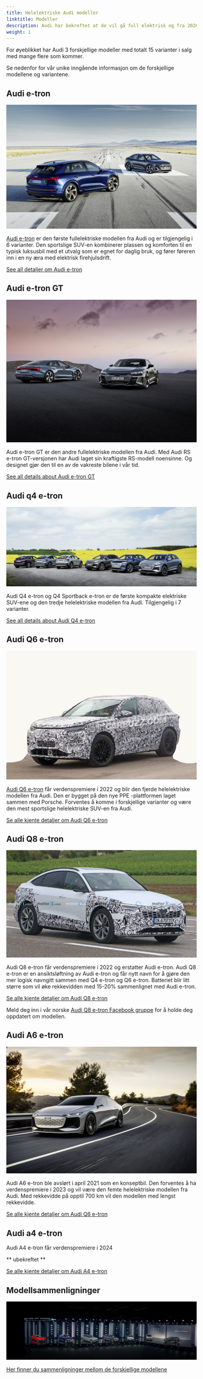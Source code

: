 ```yaml
---
title: Helelektriske Audi modeller
linktitle: Modeller
description: Audi har bekreftet at de vil gå full elektrisk og fra 2026 bare utvikle helelektriske modeller. Electrichgasgoneaudi.net har alle detaljer om nåværende helelektriske modeller og hva vi vet om de kommende modellene. 
weight: 1
---
```


For øyeblikket har Audi 3 forskjellige modeller med totalt 15 varianter i salg med mange flere som kommer.

Se nedenfor for vår unike inngående informasjon om de forskjellige modellene og variantene. 

## Audi e-tron

[![Audi e-tron](e-tron/variants/variants1.jpg)](/nb/e-tron/)

[Audi e-tron](e-tron/) er den første fullelektriske modellen fra Audi og er tilgjengelig i 6 varianter. Den sportslige SUV-en kombinerer plassen og komforten til en typisk luksusbil med et utvalg som er egnet for daglig bruk, og fører føreren inn i en ny æra med elektrisk firehjulsdrift.

[See all detaljer om Audi e-tron](e-tron/)

## Audi e-tron GT

[![Audi e-tron](e-tron-gt/variants/variants.jpg)](e-tron-gt/)

Audi e-tron GT er den andre fullelektriske modellen fra Audi. Med Audi RS e-tron GT-versjonen har Audi laget sin kraftigste RS-modell noensinne. Og designet gjør den til en av de vakreste bilene i vår tid.

[See all details about Audi e-tron GT](e-tron-gt/)

## Audi q4 e-tron

[![Audi e-tron](q4-e-tron/variants/variants1.jpg)](q4-e-tron/)

Audi Q4 e-tron og Q4 Sportback e-tron er de første kompakte elektriske SUV-ene og den tredje helelektriske modellen fra Audi. Tilgjengelig i 7 varianter.

[See all details about Audi Q4 e-tron](q4-e-tron/)

## Audi Q6 e-tron

[![Audi Q6 e-tron](q6-e-tron/prototype1.jpg)](q6-e-tron/)

[Audi Q6 e-tron](q6-e-tron/) får verdenspremiere i 2022 og blir den fjerde helelektriske modellen fra Audi. Den er bygget på den nye PPE -plattformen laget sammen med Porsche. Forventes å komme i forskjellige varianter og være den mest sportslige helelektriske SUV-en fra Audi.

[Se alle kjente detaljer om Audi Q6 e-tron](q6-e-tron/)


## Audi Q8 e-tron

[![Audi Q8 e-tron](q8-e-tron/q8prototypes.jpg)](q8-e-tron)

Audi Q8 e-tron får verdenspremiere i 2022 og erstatter Audi e-tron. Audi Q8 e-tron er en ansiktsløftning av Audi e-tron og får nytt navn
for å gjøre den mer logisk navngitt sammen med Q4 e-tron og Q6 e-tron. Batteriet blir litt større som vil øke rekkevidden med 15-20% sammenlignet med Audi e-tron.

[Se alle kjente detaljer om Audi Q8 e-tron](q8-e-tron)

Meld deg inn i vår norske [Audi Q8 e-tron Facebook gruppe](https://www.facebook.com/groups/301614688594314) for å holde deg oppdatert om modellen.

## Audi A6 e-tron

[![Audi A6 e-tron](a6-e-tron/a6-etron-1.jpg)](a6-e-tron/)

Audi A6 e-tron ble avslørt i april 2021 som en konseptbil. Den forventes å ha verdenspremiere i 2023 og vil være den femte helelektriske modellen fra Audi. Med rekkevidde på opptil 700 km vil den modellen med lengst rekkevidde.

[Se alle kjente detaljer om Audi Q6 e-tron](a6-e-tron/)

## Audi a4 e-tron

Audi A4 e-tron får verdenspremiere i 2024

** ubekreftet **

[Se alle kjente detaljer om Audi A4 e-tron](a4-e-tron/)

## Modellsammenligninger

![bilde](models.jpg "Audi helelektriske modeller")

[Her finner du sammenligninger mellom de forskjellige modellene](comparisons/)